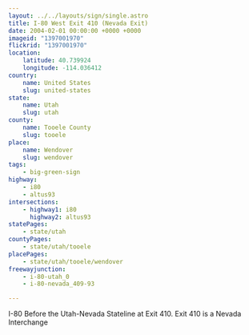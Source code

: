 ```yaml
---
layout: ../../layouts/sign/single.astro
title: I-80 West Exit 410 (Nevada Exit)
date: 2004-02-01 00:00:00 +0000 +0000
imageid: "1397001970"
flickrid: "1397001970"
location:
    latitude: 40.739924
    longitude: -114.036412
country:
    name: United States
    slug: united-states
state:
    name: Utah
    slug: utah
county:
    name: Tooele County
    slug: tooele
place:
    name: Wendover
    slug: wendover
tags:
    - big-green-sign
highway:
    - i80
    - altus93
intersections:
    - highway1: i80
      highway2: altus93
statePages:
    - state/utah
countyPages:
    - state/utah/tooele
placePages:
    - state/utah/tooele/wendover
freewayjunction:
    - i-80-utah_0
    - i-80-nevada_409-93

---
```

I-80 Before the Utah-Nevada Stateline at Exit 410.  Exit 410 is a Nevada Interchange